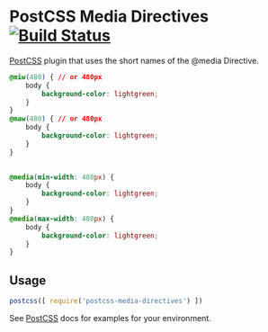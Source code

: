 # PostCSS Media Directives [![Build Status][ci-img]][ci]

[PostCSS] plugin that uses the short names of the @media Directive.

[PostCSS]: https://github.com/postcss/postcss
[ci-img]:  https://travis-ci.org/Saran010/postcss-media-directives.svg
[ci]:      https://travis-ci.org/Saran010/postcss-media-directives

```css
@miw(480) { // or 480px
    body {
        background-color: lightgreen;
    }
}
@maw(480) { // or 480px
    body {
        background-color: lightgreen;
    }
}
  
```

```css
@media(min-width: 480px) {
    body {
        background-color: lightgreen;
    }
}
@media(max-width: 480px) {
    body {
        background-color: lightgreen;
    }
}
```

## Usage

```js
postcss([ require('postcss-media-directives') ])
```

See [PostCSS] docs for examples for your environment.
